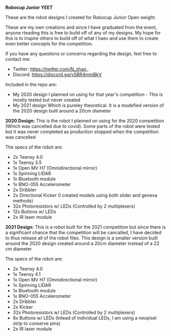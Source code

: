 **Robocup Junior YEET**

These are the robot designs I created for Robocup Junior Open weight. 

These are my own creations and since I have graduated from the event, anyone rteading this is free to build off of any of my designs. My hope for this is to inspire others to build off of what I haev and use them to create even better concepts for the competition.

If you have any questions or concerns regarding the design, feel free to contact me:
- Twitter: https://twitter.com/N_zhao_
- Discord: https://discord.gg/ySBR4mmBkV



Included in the repo are:
- My 2020 design I planned on using for that year's competition - This is mostly tested but never created
- My 2021 design Which is pureley theoretical. It is a modefied version of the 2020 design built around a 20cm diameter



**2020 Design:**
This is the robot I planned on using for the 2020 competition (Which was cancelled due to covid). Some parts of the robot were tested but it was never completed as production stopped when the competition was cancelled

The specs of the robot are:
- 2x Teensy 4.0
- 1x Teensy 3.5
- 1x Open MV H7 (Omnidirectional mirror)
- 1x Spinning LIDAR
- 1x Bluetooth module
- 1x BNO-055 Accelerometer
- 2x Dribbler
- 2x Directional Kicker (I created models using both slider and geneva methods)
- 32x Photoresistors w/ LEDs (Controlled by 2 multiplexers)
- 12x Buttons w/ LEDs
- 2x IR laser module




**2021 Design:**
This is a robot built for the 2021 competition but since there is a significant chance that the competition will be cancalled, I have decided to thus release all of the robot files. This design is a smaller version built around the 2020 design created around a 20cm diameter instead of a 22 cm diameter

The specs of the robot are:
- 2x Teensy 4.0
- 1x Teensy 4.1
- 1x Open MV H7 (Omnidirectional mirror)
- 1x Spinning LIDAR
- 1x Bluetooth module
- 1x BNO-055 Accelerometer
- 2x Dribbler
- 2x Kicker
- 32x Photoresistors w/ LEDs (Controlled by 2 multiplexers)
- 8x Buttons w/ LEDs (Intead of individual LEDs, I am using a neopixel strip to conserve pins)
- 2x IR laser module








